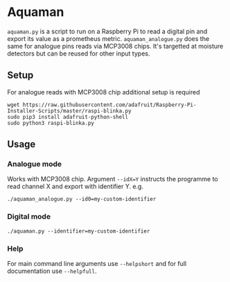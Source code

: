 # Aquaman
`aquaman.py` is a script to run on a Raspberry Pi to read a digital pin and export its value as a prometheus metric.
`aquaman_analogue.py` does the same for analogue pins reads via MCP3008 chips.
It's targetted at moisture detectors but can be reused for other input types.

## Setup
For analogue reads with MCP3008 chip additional setup is required
```
wget https://raw.githubusercontent.com/adafruit/Raspberry-Pi-Installer-Scripts/master/raspi-blinka.py
sudo pip3 install adafruit-python-shell
sudo python3 raspi-blinka.py
```

## Usage

### Analogue mode
Works with MCP3008 chip.
Argument `--idX=Y` instructs the programme to read channel X and export with identifier Y.
e.g. 
```
./aquaman_analogue.py --id0=my-custom-identifier
```

### Digital mode
```
./aquaman.py --identifier=my-custom-identifier
```

### Help
For main command line arguments use `--helpshort` and for full documentation use `--helpfull`. 
